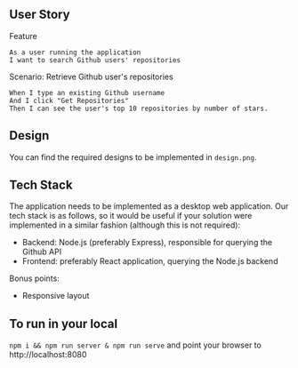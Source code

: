 ## User Story

Feature

	As a user running the application
   	I want to search Github users' repositories

Scenario: Retrieve Github user's repositories

	When I type an existing Github username
	And I click "Get Repositories"
	Then I can see the user's top 10 repositories by number of stars.

## Design

You can find the required designs to be implemented in `design.png`.

## Tech Stack

The application needs to be implemented as a desktop web application. Our tech stack is as follows, so it would be useful if your solution were implemented in a similar fashion (although this is not required):

* Backend: Node.js (preferably Express), responsible for querying the Github API
* Frontend: preferably React application, querying the Node.js backend

Bonus points:

* Responsive layout

## To run in your local
`npm i && npm run server & npm run serve`
and point your browser to http://localhost:8080

